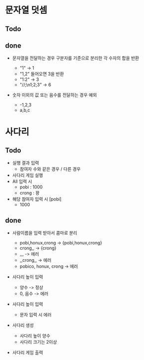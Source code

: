 # 문자열 덧셈

## Todo

## done

* 문자열을 전달하는 경우 구분자를 기준으로 분리한 각 수자의 합을 반환
    * "1" -> 1
    * "1,2" 들어오면 3을 반환
    * "1:2" -> 3
    * "//;\n1;2;3" -> 6
    
* 숫자 이외의 값 또는 음수를 전달하는 경우 예외
    * -1,2,3
    * a,b,c

# 사다리

## Todo
* 실행 결과 입력
    * 참여자 수와 같은 경우 / 다른 경우
* 사다리 게임 실행
* All 입력 시
    * pobi : 1000
    * crong : 꽝
* 해당 참여자 입력 시 [pobi]
    * 1000
    
## done
* 사람이름을 입력 받아서 콤마로 분리
    * pobi,honux,crong -> {pobi,honux,crong}
    * crong,, -> {crong}
    * ,,, -> 에러
    * ,,crong,, -> 에러
    * pobico, honux, crong -> 에러
    
* 사다리 높이 입력
    * 양수 -> 정상
    * 0, 음수 -> 에러

* 사다리 높이 입력
    * 문자 입력 시 에러
    
* 사다리 생성
    * 사다리 높이 양수
    * 사다리 크기는 2이상
    
* 사다리 게임 출력